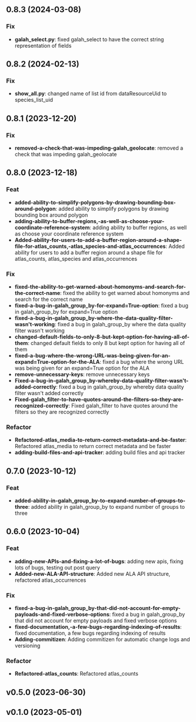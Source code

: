 ## 0.8.3 (2024-03-08)

### Fix

- **galah_select.py**: fixed galah_select to have the correct string representation of fields

## 0.8.2 (2024-02-13)

### Fix

- **show_all.py**: changed name of list id from dataResourceUid to species_list_uid

## 0.8.1 (2023-12-20)

### Fix

- **removed-a-check-that-was-impeding-galah_geolocate**: removed a check that was impeding galah_geolocate

## 0.8.0 (2023-12-18)

### Feat

- **added-ability-to-simplify-polygons-by-drawing-bounding-box-around-polygon**: added ability to simplify polygons by drawing bounding box around polygon
- **adding-ability-to-buffer-regions,-as-well-as-choose-your-coordinate-reference-system**: adding ability to buffer regions, as well as choose your coordinate reference system
- **Added-ability-for-users-to-add-a-buffer-region-around-a-shape-file-for-atlas_counts,-atlas_species-and-atlas_occurrences**: Added ability for users to add a buffer region around a shape file for atlas_counts, atlas_species and atlas_occurrences

### Fix

- **fixed-the-ability-to-get-warned-about-homonyms-and-search-for-the-correct-name**: fixed the ability to get warned about homonyms and search for the correct name
- **fixed-a-bug-in-galah_group_by-for-expand=True-option**: fixed a bug in galah_group_by for expand=True option
- **fixed-a-bug-in-galah_group_by-where-the-data-quality-filter-wasn't-working**: fixed a bug in galah_group_by where the data quality filter wasn't working
- **changed-default-fields-to-only-8-but-kept-option-for-having-all-of-them**: changed default fields to only 8 but kept option for having all of them
- **fixed-a-bug-where-the-wrong-URL-was-being-given-for-an-expand=True-option-for-the-ALA**: fixed a bug where the wrong URL was being given for an expand=True option for the ALA
- **remove-unnecessary-keys**: remove unnecessary keys
- **Fixed-a-bug-in-galah_group_by-whereby-data-quality-filter-wasn't-added-correctly**: fixed a bug in galah_group_by whereby data quality filter wasn't added correctly
- **Fixed-galah_filter-to-have-quotes-around-the-filters-so-they-are-recognized-correctly**: Fixed galah_filter to have quotes around the filters so they are recognized correctly

### Refactor

- **Refactored-atlas_media-to-return-correct-metadata-and-be-faster**: Refactored atlas_media to return correct metadata and be faster
- **adding-build-files-and-api-tracker**: adding build files and api tracker

## 0.7.0 (2023-10-12)

### Feat

- **added-ability-in-galah_group_by-to-expand-number-of-groups-to-three**: added ability in galah_group_by to expand number of groups to three

## 0.6.0 (2023-10-04)

### Feat

- **adding-new-APIs-and-fixing-a-lot-of-bugs**: adding new apis, fixing lots of bugs, testing out post query
- **Added-new-ALA-API-structure**: Added new ALA API structure, refactored atlas_occurrences

### Fix

- **fixed-a-bug-in-galah_group_by-that-did-not-account-for-empty-payloads-and-fixed-verbose-options**: fixed a bug in galah_group_by that did not account for empty payloads and fixed verbose options
- **fixed-documentation,-a-few-bugs-regarding-indexing-of-results**: fixed documentation, a few bugs regarding indexing of results
- **Adding-commitizen**: Adding commitizen for automatic change logs and versioning

### Refactor

- **Refactored-atlas_counts**: Refactored atlas_counts

## v0.5.0 (2023-06-30)

## v0.1.0 (2023-05-01)
